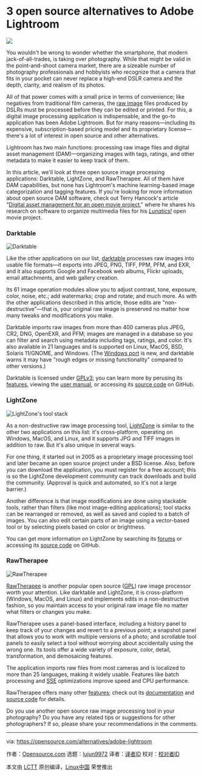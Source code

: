 3 open source alternatives to Adobe Lightroom
======

![](https://opensource.com/sites/default/files/styles/image-full-size/public/lead-images/camera-photography-film.jpg?itok=oe2ixyu6)

You wouldn't be wrong to wonder whether the smartphone, that modern jack-of-all-trades, is taking over photography. While that might be valid in the point-and-shoot camera market, there are a sizeable number of photography professionals and hobbyists who recognize that a camera that fits in your pocket can never replace a high-end DSLR camera and the depth, clarity, and realism of its photos.

All of that power comes with a small price in terms of convenience; like negatives from traditional film cameras, the [raw image][1] files produced by DSLRs must be processed before they can be edited or printed. For this, a digital image processing application is indispensable, and the go-to application has been Adobe Lightroom. But for many reasons—including its expensive, subscription-based pricing model and its proprietary license—there's a lot of interest in open source and other alternatives.

Lightroom has two main functions: processing raw image files and digital asset management (DAM)—organizing images with tags, ratings, and other metadata to make it easier to keep track of them.

In this article, we'll look at three open source image processing applications: Darktable, LightZone, and RawTherapee. All of them have DAM capabilities, but none has Lightroom's machine learning-based image categorization and tagging features. If you're looking for more information about open source DAM software, check out Terry Hancock's article "[Digital asset management for an open movie project][2]," where he shares his research on software to organize multimedia files for his [_Lunatics!_][3] open movie project.

### Darktable

![Darktable][4]

Like the other applications on our list, [darktable][5] processes raw images into usable file formats—it exports into JPEG, PNG, TIFF, PPM, PFM, and EXR, and it also supports Google and Facebook web albums, Flickr uploads, email attachments, and web gallery creation.

Its 61 image operation modules allow you to adjust contrast, tone, exposure, color, noise, etc.; add watermarks; crop and rotate; and much more. As with the other applications described in this article, those edits are "non-destructive"—that is, your original raw image is preserved no matter how many tweaks and modifications you make.

Darktable imports raw images from more than 400 cameras plus JPEG, CR2, DNG, OpenEXR, and PFM; images are managed in a database so you can filter and search using metadata including tags, ratings, and color. It's also available in 21 languages and is supported on Linux, MacOS, BSD, Solaris 11/GNOME, and Windows. (The [Windows port][6] is new, and darktable warns it may have "rough edges or missing functionality" compared to other versions.)

Darktable is licensed under [GPLv3][7]; you can learn more by perusing its [features][8], viewing the [user manual][9], or accessing its [source code][10] on GitHub.

### LightZone

![LightZone's tool stack][11]

As a non-destructive raw image processing tool, [LightZone][12] is similar to the other two applications on this list: it's cross-platform, operating on Windows, MacOS, and Linux, and it supports JPG and TIFF images in addition to raw. But it's also unique in several ways.

For one thing, it started out in 2005 as a proprietary image processing tool and later became an open source project under a BSD license. Also, before you can download the application, you must register for a free account; this is so the LightZone development community can track downloads and build the community. (Approval is quick and automated, so it's not a large barrier.)

Another difference is that image modifications are done using stackable tools, rather than filters (like most image-editing applications); tool stacks can be rearranged or removed, as well as saved and copied to a batch of images. You can also edit certain parts of an image using a vector-based tool or by selecting pixels based on color or brightness.

You can get more information on LightZone by searching its [forums][13] or accessing its [source code][14] on GitHub.

### RawTherapee

![RawTherapee][15]

[RawTherapee][16] is another popular open source ([GPL][17]) raw image processor worth your attention. Like darktable and LightZone, it is cross-platform (Windows, MacOS, and Linux) and implements edits in a non-destructive fashion, so you maintain access to your original raw image file no matter what filters or changes you make.

RawTherapee uses a panel-based interface, including a history panel to keep track of your changes and revert to a previous point; a snapshot panel that allows you to work with multiple versions of a photo; and scrollable tool panels to easily select a tool without worrying about accidentally using the wrong one. Its tools offer a wide variety of exposure, color, detail, transformation, and demosaicing features.

The application imports raw files from most cameras and is localized to more than 25 languages, making it widely usable. Features like batch processing and [SSE][18] optimizations improve speed and CPU performance.

RawTherapee offers many other [features][19]; check out its [documentation][20] and [source code][21] for details.

Do you use another open source raw image processing tool in your photography? Do you have any related tips or suggestions for other photographers? If so, please share your recommendations in the comments.

--------------------------------------------------------------------------------

via: https://opensource.com/alternatives/adobe-lightroom

作者：[Opensource.com][a]
选题：[lujun9972](https://github.com/lujun9972)
译者：[译者ID](https://github.com/译者ID)
校对：[校对者ID](https://github.com/校对者ID)

本文由 [LCTT](https://github.com/LCTT/TranslateProject) 原创编译，[Linux中国](https://linux.cn/) 荣誉推出

[a]:https://opensource.com
[1]:https://en.wikipedia.org/wiki/Raw_image_format
[2]:https://opensource.com/article/18/3/movie-open-source-software
[3]:http://lunatics.tv/
[4]:https://opensource.com/sites/default/files/styles/panopoly_image_original/public/uploads/raw-image-processors_darkroom1.jpg?itok=0fjk37tC (Darktable)
[5]:http://www.darktable.org/
[6]:https://www.darktable.org/about/faq/#faq-windows
[7]:https://github.com/darktable-org/darktable/blob/master/LICENSE
[8]:https://www.darktable.org/about/features/
[9]:https://www.darktable.org/resources/
[10]:https://github.com/darktable-org/darktable
[11]:https://opensource.com/sites/default/files/styles/panopoly_image_original/public/uploads/raw-image-processors_lightzone1tookstack.jpg?itok=1e3s85CZ (LightZone's tool stack)
[12]:http://www.lightzoneproject.org/
[13]:http://www.lightzoneproject.org/Forum
[14]:https://github.com/ktgw0316/LightZone
[15]:https://opensource.com/sites/default/files/styles/panopoly_image_original/public/uploads/raw-image-processors_rawtherapee.jpg?itok=meiuLxPw (RawTherapee)
[16]:http://rawtherapee.com/
[17]:https://github.com/Beep6581/RawTherapee/blob/dev/LICENSE.txt
[18]:https://en.wikipedia.org/wiki/Streaming_SIMD_Extensions
[19]:http://rawpedia.rawtherapee.com/Features
[20]:http://rawpedia.rawtherapee.com/Main_Page
[21]:https://github.com/Beep6581/RawTherapee
